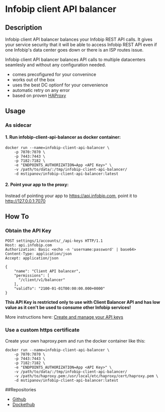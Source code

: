 # Infobip client API balancer

## Description

Infobip client API balancer balances your Infobip REST API calls. It gives your service security that it will be able to access Infobip REST API even if one Infobip's data center goes down or there is an ISP routes issue.

Infobip client API balancer balances API calls to multiple datacenters seamlesly and without any configuration needed.

* comes precofigured for your convenince
* works out of the box
* uses the best DC optionf for your cenvenience
* automatic retry on any error
* based on proven [HAProxy](https://www.haproxy.org/)

## Usage

### As sidecar

#### 1. Run infobip-client-api-balancer as docker container:

	docker run --name=infobip-client-api-balancer \
		-p 7070:7070 \
		-p 7443:7443 \
		-p 7182:7182 \
		-e "ENDPOINTS_AUTHORIZATION=App <API Key>" \
		-v /path/to/data/:/tmp/infobip-client-api-balancer/
		-d mstipanov/infobip-client-api-balancer:latest

#### 2. Point your app to the proxy:
	
Instead of pointing your app to https://api.infobip.com, point it to http://127.0.0.1:7070


## How To

### Obtain the API Key

	POST settings/1/accounts/_/api-keys HTTP/1.1
	Host: api.infobip.com
	Authorization: Basic <echo -n 'username:password' | base64>
	Content-Type: application/json
	Accept: application/json
	
	{
	    "name": "Client API balancer",
	    "permissions": [
	      "/client/v1/balancer"
	    ],
	    "validTo": "2100-01-01T00:00:00.000+0000"
	}	

**This API Key is restricted only to use with Client Balancer API and has low value as it cen't be used to consume other Infobip services!**

More instructions here: [Create and manage your API keys](https://dev.infobip.com/settings/create-and-manage-api-key)


### Use a custom https certificate
	
Create your own haproxy.pem and run the docker container like this:

	docker run --name=infobip-client-api-balancer \
		-p 7070:7070 \
		-p 7443:7443 \
		-p 7182:7182 \
		-e "ENDPOINTS_AUTHORIZATION=App <API Key>" \
		-v /path/to/data/:/tmp/infobip-client-api-balancer/
		-v /path/to/haproxy.pem:/usr/local/etc/haproxy/cert/haproxy.pem \
		-d mstipanov/infobip-client-api-balancer:latest
	

##Repositories

* [Github](https://github.com/infobip/infobip-client-api-balancer) 
* [Dockethub](https://hub.docker.com/mstipanov/infobip-client-api-balancer) 
